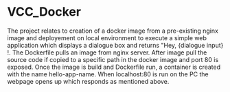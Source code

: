# VCC_Docker
The project relates to creation of a docker image from a pre-existing nginx image and deployement on local environment to execute a simple web application which displays a dialogue box and returns "Hey, {dialogue input} !.
The Dockerfile pulls an image from nginx server. After image pull the source code if copied to a specific path in the docker image and port 80 is exposed. 
Once the image is build and Dockerfile run, a container is created with the name hello-app-name. 
When localhost:80 is run on the PC the webpage opens up which responds as mentioned above.
